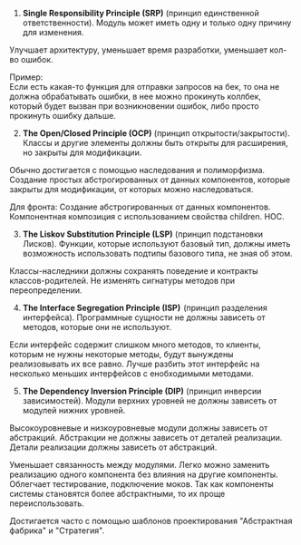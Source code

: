 1. **Single Responsibility Principle (SRP)** (принцип единственной ответственности). Модуль может иметь одну и только одну причину для изменения.

Улучшает архитектуру, уменьшает время разработки, уменьшает кол-во ошибок.

Пример:  
Если есть какая-то функция для отправки запросов на бек, то она не должна обрабатывать ошибки, в нее можно прокинуть коллбек, который будет вызван при возникновении ошибок, либо просто прокинуть ошибку дальше.

2. **The Open/Closed Principle (OCP)** (принцип открытости/закрытости). Классы и другие элементы должны быть открыты для расширения, но закрыты для модификации.

Обычно достигается с помощью наследования и полиморфизма. Создание простых абстрогированных от данных компонентов, которые закрыты для модификации, от которых можно наследоваться.

Для фронта:
Создание абстрогированных от данных компонентов.  
Компонентная композиция с использованием свойства children. HOC.

3. **The Liskov Substitution Principle (LSP)** (принцип подстановки Лисков). Функции, которые используют базовый тип, должны иметь возможность использовать подтипы базового типа, не зная об этом.

Классы-наследники должны сохранять поведение и контракты классов-родителей. Не изменять сигнатуры методов при переопределении.

4. **The Interface Segregation Principle (ISP)**  (принцип разделения интерфейса). Программные сущности не должны зависеть от методов, которые они не используют.

Если интерфейс содержит слишком много методов, то клиенты, которым не нужны некоторые методы, будут вынуждены реализовывать их все равно. Лучше разбить этот интерфейс на несколько меньших интерфейсов с енобходимыми методами.

5. **The Dependency Inversion Principle (DIP)** (принцип инверсии зависимостей). Модули верхних уровней не должны зависеть от модулей нижних уровней.

Высокоуровневые и низкоуровневые модули должны зависеть от абстракций. Абстракции не должны зависеть от деталей реализации. Детали реализации должны зависеть от абстракций.

Уменьшает связанность между модулями. Легко можно заменить реализацию одного компонента без влияния на другие компоненты. Облегчает тестирование, подключение моков. Так как компоненты системы становятся более абстрактными, то их проще переиспользовать.

Достигается часто с помощью шаблонов проектирования "Абстрактная фабрика" и "Стратегия".
